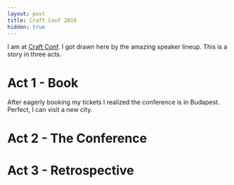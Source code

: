 ```yaml
---
layout: post
title: Craft Conf 2019
hidden: true
---
```


I am at [Craft Conf](https://craft-conf.com/). I got drawn here by the amazing speaker lineup. This is a story in three acts.


# Act 1 - Book

After eagerly booking my tickets I realized the conference is in Budapest. Perfect, I can visit a new city. 


# Act 2 - The Conference


# Act 3 - Retrospective

